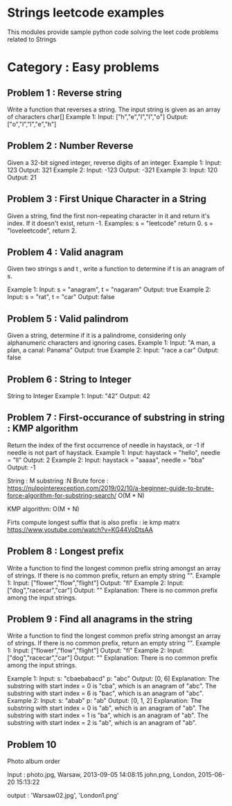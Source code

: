 # Strings leetcode examples

This modules provide sample python code solving the leet code problems related to Strings

# Category : Easy problems

## Problem 1 : Reverse string

Write a function that reverses a string. The input string is given as an array of characters char[]
Example 1: Input: ["h","e","l","l","o"]
Output: ["o","l","l","e","h"]

## Problem 2 : Number Reverse

Given a 32-bit signed integer, reverse digits of an integer.
Example 1: Input: 123 Output: 321
Example 2: Input: -123 Output: -321
Example 3: Input: 120 Output: 21

## Problem 3 : First Unique Character in a String

Given a string, find the first non-repeating character in it and return it's index. If it doesn't exist, return -1.
Examples: s = "leetcode" return 0.
s = "loveleetcode", return 2.


## Problem 4 : Valid anagram

Given two strings s and t , write a function to determine if t is an anagram of s.

Example 1: Input: s = "anagram", t = "nagaram" Output: true 
Example 2: Input: s = "rat", t = "car" Output: false

## Problem 5 : Valid palindrom

Given a string, determine if it is a palindrome, considering only alphanumeric characters and ignoring cases.
Example 1: Input: "A man, a plan, a canal: Panama" Output: true
Example 2: Input: "race a car" Output: false

## Problem 6 : String to Integer

String to Integer
Example 1: Input: "42" Output: 42

## Problem 7 : First-occurance of substring in string : KMP algorithm

Return the index of the first occurrence of needle in haystack, or -1 if needle is not part of haystack.
Example 1: Input: haystack = "hello", needle = "ll" Output: 2
Example 2: Input: haystack = "aaaaa", needle = "bba" Output: -1

String : M substring :N
Brute force : https://nulpointerexception.com/2019/02/10/a-beginner-guide-to-brute-force-algorithm-for-substring-search/  O(M * N)


KMP algorithm:  O(M + N)

Firts compute longest suffix that is also prefix : ie kmp matrx 
https://www.youtube.com/watch?v=KG44VoDtsAA


## Problem 8 : Longest prefix

Write a function to find the longest common prefix string amongst an array of strings.
If there is no common prefix, return an empty string "".
Example 1: Input: ["flower","flow","flight"] Output: "fl"
Example 2: Input: ["dog","racecar","car"] Output: ""
Explanation: There is no common prefix among the input strings.

## Problem 9 : Find all anagrams in the string
Write a function to find the longest common prefix string amongst an array of strings.
If there is no common prefix, return an empty string "".
Example 1: Input: ["flower","flow","flight"] Output: "fl"
Example 2: Input: ["dog","racecar","car"] Output: ""
Explanation: There is no common prefix among the input strings.

Example 1: Input:
s: "cbaebabacd" p: "abc" Output: [0, 6]
Explanation:
The substring with start index = 0 is "cba", which is an anagram of "abc".
The substring with start index = 6 is "bac", which is an anagram of "abc".
Example 2: Input: s: "abab" p: "ab"
Output: [0, 1, 2]
Explanation:
The substring with start index = 0 is "ab", which is an anagram of "ab".
The substring with start index = 1 is "ba", which is an anagram of "ab".
The substring with start index = 2 is "ab", which is an anagram of "ab".

## Problem 10

Photo album order

Input :
photo.jpg, Warsaw, 2013-09-05 14:08:15
john.png, London, 2015-06-20 15:13:22

output :
'Warsaw02.jpg', 'London1.png'